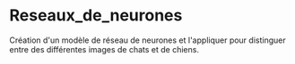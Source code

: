 # Reseaux_de_neurones
Création d'un modèle de réseau de neurones et l'appliquer pour distinguer entre des différentes images de chats et de chiens. 
